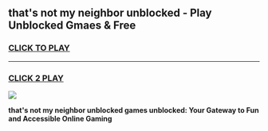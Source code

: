 
## that's not my neighbor unblocked - Play Unblocked Gmaes & Free
<h3>
<a href="https://news.freeplayer.one?title=that's_not_my_neighbor_unblocked&ref=16F">CLICK TO PLAY</a></h3>
<hr>

<h3>
<a href="https://news.freeplayer.one?title=that's_not_my_neighbor_unblocked&ref=16F">CLICK 2 PLAY</a>
  
</h3>

<a href="https://news.freeplayer.one?title=that's_not_my_neighbor_unblocked&ref=16F/"><img src="https://clearcache.store/games.png"></a>


**that's not my neighbor unblocked games unblocked: Your Gateway to Fun and Accessible Online Gaming**
